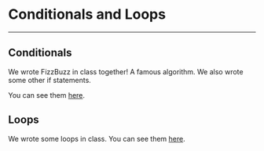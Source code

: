 # Conditionals and Loops
---
## Conditionals
We wrote FizzBuzz in class together! A famous algorithm. We also wrote some other if statements.

You can see them [here](conditionals.py).

## Loops
We wrote some loops in class. You can see them [here](loops.py).